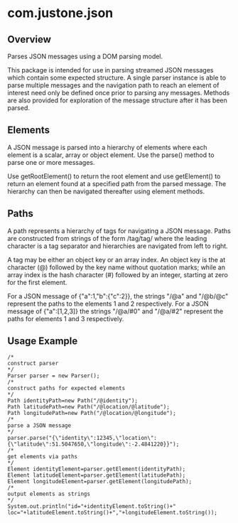 # com.justone.json

## Overview

Parses JSON messages using a DOM parsing model.

This package is intended for use in parsing streamed JSON messages which contain some expected
structure. A single parser instance is able to parse multiple messages and the navigation path 
to reach an element of interest need only be defined once prior to parsing any messages. 
Methods are also provided for exploration of the message structure after it has been parsed. 

## Elements

A JSON message is parsed into a hierarchy of elements where each element is 
a scalar, array or object element. Use the parse() method to parse one or more messages.

Use getRootElement() to return the root element and use getElement() to return an element found 
at a specified path from the parsed message. The hierarchy 
can then be navigated thereafter using element methods.

## Paths

A path represents a hierarchy of tags for navigating a JSON message. Paths
are constructed from strings of the form /tag/tag/ where the leading character
is a tag separator and hierarchies are navigated from left to right. 

A tag may be either an object key or an array index. An object key is the at character (@)
followed by the key name without quotation marks; while an array index is the hash character (#) 
followed by an integer, starting at zero for the first element.

For a JSON message of {"a":1,"b":{"c":2}}, the strings "/@a" and "/@b/@c" represent the paths
to the elements 1 and 2 respectively. For a JSON message of {"a":[1,2,3]} the strings
"/@a/#0" and "/@a/#2" represent the paths for elements 1 and 3 respectively. 


## Usage Example

    /*
    construct parser
    */
    Parser parser = new Parser();
    /* 
    construct paths for expected elements 
    */
    Path identityPath=new Path("/@identity");
    Path latitudePath=new Path("/@location/@latitude");
    Path longitudePath=new Path("/@location/@longitude");
    /*
    parse a JSON message
    */
    parser.parse("{\"identity\":12345,\"location\":{\"latitude\":51.5047650,\"longitude\":-2.4841220}}");
    /*
    get elements via paths
    */
    Element identityElement=parser.getElement(identityPath);
    Element latitudeElement=parser.getElement(latitudePath);
    Element longitudeElement=parser.getElement(longitudePath);
    /*
    output elements as strings
    */
    System.out.println("id="+identityElement.toString()+" loc="+latitudeElement.toString()+","+longitudeElement.toString());
